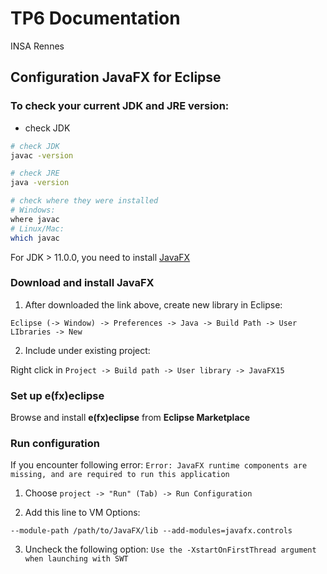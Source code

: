 # TP6 Documentation

INSA Rennes

## Configuration JavaFX for Eclipse

### To check your current **JDK** and **JRE** version:
* check JDK
```bash
# check JDK
javac -version

# check JRE
java -version

# check where they were installed
# Windows:
where javac
# Linux/Mac:
which javac
```

For JDK > 11.0.0, you need to install [JavaFX](https://openjfx.io/openjfx-docs/#install-javafx)

### Download and install JavaFX

1. After downloaded the link above, create new library in Eclipse:

`Eclipse (-> Window) -> Preferences -> Java -> Build Path -> User LIbraries -> New`

2. Include under existing project:

Right click in `Project -> Build path -> User library -> JavaFX15`

### Set up e(fx)eclipse

Browse and install **e(fx)eclipse** from **Eclipse Marketplace**

### Run configuration

If you encounter following error:
`Error: JavaFX runtime components are missing, and are required to run this application`
   
1. Choose `project -> "Run" (Tab) -> Run Configuration`

2. Add this line to VM Options:
```
--module-path /path/to/JavaFX/lib --add-modules=javafx.controls
```

3. Uncheck the following option: `Use the -XstartOnFirstThread argument when launching with SWT`

